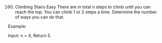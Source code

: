 160. Climbing Stairs
Easy
There are in total n steps to climb until you can reach the top. You can climb 1 or 2 steps a time. Determine the number of ways you can do that.

Example:

Input: n = 4, Return 5.
